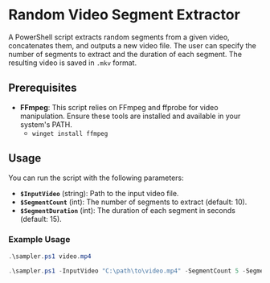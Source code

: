 # Random Video Segment Extractor

A PowerShell script extracts random segments from a given video, concatenates them, and outputs a new video file. The user can specify the number of segments to extract and the duration of each segment. The resulting video is saved in `.mkv` format.

## Prerequisites

- **FFmpeg**: This script relies on FFmpeg and ffprobe for video manipulation. Ensure these tools are installed and available in your system's PATH.
  - `winget install ffmpeg`

## Usage

You can run the script with the following parameters:

- **`$InputVideo`** (string): Path to the input video file.
- **`$SegmentCount`** (int): The number of segments to extract (default: 10).
- **`$SegmentDuration`** (int): The duration of each segment in seconds (default: 15).

### Example Usage

```powershell
.\sampler.ps1 video.mp4
```

```powershell
.\sampler.ps1 -InputVideo "C:\path\to\video.mp4" -SegmentCount 5 -SegmentDuration 10
```

